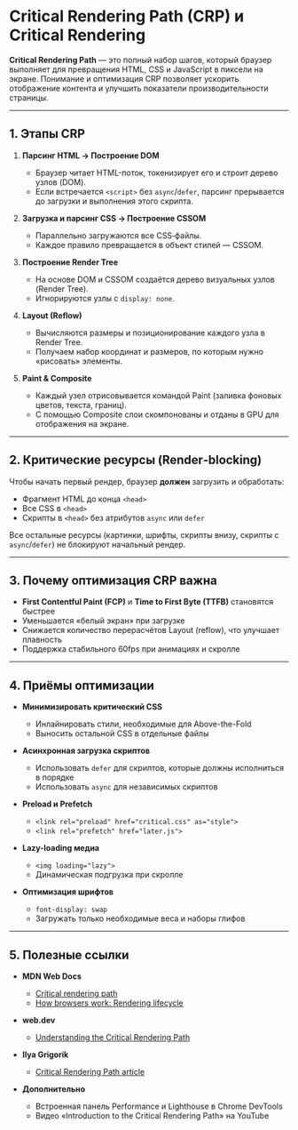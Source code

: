 # Critical Rendering Path (CRP) и Critical Rendering

**Critical Rendering Path** — это полный набор шагов, который браузер выполняет для превращения HTML, CSS и JavaScript в пиксели на экране. Понимание и оптимизация CRP позволяет ускорить отображение контента и улучшить показатели производительности страницы.

---

## 1. Этапы CRP

1. **Парсинг HTML → Построение DOM**

   - Браузер читает HTML-поток, токенизирует его и строит дерево узлов (DOM).
   - Если встречается `<script>` без `async`/`defer`, парсинг прерывается до загрузки и выполнения этого скрипта.

2. **Загрузка и парсинг CSS → Построение CSSOM**

   - Параллельно загружаются все CSS‑файлы.
   - Каждое правило превращается в объект стилей — CSSOM.

3. **Построение Render Tree**

   - На основе DOM и CSSOM создаётся дерево визуальных узлов (Render Tree).
   - Игнорируются узлы с `display: none`.

4. **Layout (Reflow)**

   - Вычисляются размеры и позиционирование каждого узла в Render Tree.
   - Получаем набор координат и размеров, по которым нужно «рисовать» элементы.

5. **Paint & Composite**
   - Каждый узел отрисовывается командой Paint (заливка фоновых цветов, текста, границ).
   - С помощью Composite слои скомпонованы и отданы в GPU для отображения на экране.

---

## 2. Критические ресурсы (Render‑blocking)

Чтобы начать первый рендер, браузер **должен** загрузить и обработать:

- Фрагмент HTML до конца `<head>`
- Все CSS в `<head>`
- Скрипты в `<head>` без атрибутов `async` или `defer`

Все остальные ресурсы (картинки, шрифты, скрипты внизу, скрипты с `async`/`defer`) не блокируют начальный рендер.

---

## 3. Почему оптимизация CRP важна

- **First Contentful Paint (FCP)** и **Time to First Byte (TTFB)** становятся быстрее
- Уменьшается «белый экран» при загрузке
- Снижается количество перерасчётов Layout (reflow), что улучшает плавность
- Поддержка стабильного 60fps при анимациях и скролле

---

## 4. Приёмы оптимизации

- **Минимизировать критический CSS**

  - Инлайнировать стили, необходимые для Above-the-Fold
  - Выносить остальной CSS в отдельные файлы

- **Асинхронная загрузка скриптов**

  - Использовать `defer` для скриптов, которые должны исполниться в порядке
  - Использовать `async` для независимых скриптов

- **Preload и Prefetch**

  - `<link rel="preload" href="critical.css" as="style">`
  - `<link rel="prefetch" href="later.js">`

- **Lazy-loading медиа**

  - `<img loading="lazy">`
  - Динамическая подгрузка при скролле

- **Оптимизация шрифтов**
  - `font-display: swap`
  - Загружать только необходимые веса и наборы глифов

---

## 5. Полезные ссылки

- **MDN Web Docs**

  - [Critical rendering path](https://developer.mozilla.org/en-US/docs/Web/Performance/Guides/Critical_rendering_path)
  - [How browsers work: Rendering lifecycle](https://developer.mozilla.org/en-US/docs/Web/Performance/Guides/How_browsers_work)

- **web.dev**

  - [Understanding the Critical Rendering Path](https://web.dev/learn/performance/understanding-the-critical-path)

- **Ilya Grigorik**

  - [Critical Rendering Path article](https://developers.google.com/web/fundamentals/performance/critical-rendering-path)

- **Дополнительно**
  - Встроенная панель Performance и Lighthouse в Chrome DevTools
  - Видео «Introduction to the Critical Rendering Path» на YouTube
